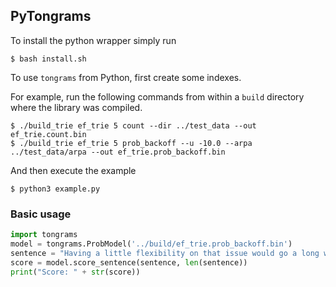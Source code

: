 PyTongrams
----------

To install the python wrapper simply run

    $ bash install.sh

To use `tongrams` from Python, first create some indexes.

For example, run the following commands from within a `build` directory
where the library was compiled.

    $ ./build_trie ef_trie 5 count --dir ../test_data --out ef_trie.count.bin
    $ ./build_trie ef_trie 5 prob_backoff --u -10.0 --arpa ../test_data/arpa --out ef_trie.prob_backoff.bin

And then execute the example

    $ python3 example.py

### Basic usage

```python
import tongrams
model = tongrams.ProbModel('../build/ef_trie.prob_backoff.bin')
sentence = "Having a little flexibility on that issue would go a long way to putting together a final package ."
score = model.score_sentence(sentence, len(sentence))
print("Score: " + str(score))
```